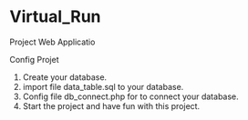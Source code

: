 # Virtual_Run
Project Web Applicatio

Config Projet 
1. Create your database.
2. import file data_table.sql to your database.
3. Config file db_connect.php for to connect your database.
4. Start the project and have fun with this project.
